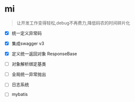 # mi 
> 让开发工作变得轻松,debug不再费力,降低码农的时间碎片化

- [X] 统一定义异常码
- [X] 集成swagger v3
- [X] 定义统一返回对象 ResponseBase
- [ ] 对象解析绑定基类
- [ ] 全局统一异常抛出
- [ ] 日志系统
- [ ] mybatis


